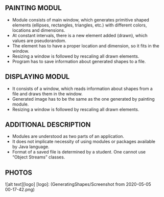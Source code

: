 ## **PAINTING MODUL**

  * Module consists of main window, which generates primitive shaped elements (ellipses, rectangles, triangles, etc.) with            different colors, locations and dimensions.
  * At constant intervals, there is a new element added (drawn), which values are pseudorandom. 
  * The element has to have a proper location and dimension, so it fits in the window.
  * Resizing a window is followed by rescaling all drawn elements.
  * Program has to save information about generated shapes to a file.
  
## **DISPLAYING MODUL**

  * It consists of a window, which reads information about shapes from a file and draws them in the window. 
  * Generated image has to be the same as the one generated by painting module.
  * Resizing a window is followed by rescaling all drawn elements.

## **ADDITIONAL DESCRIPTION**

  * Modules are understood as two parts of an application. 
  * It does not implicate necessity of using modules or packages available by Java language.
  * Format of a saved file is determined by a student. One cannot use “Object Streams” classes.

## **PHOTOS**

 ![alt text][logo]
 [logo]: (GeneratingShapes/Screenshot from 2020-05-05 00-17-42.png)
